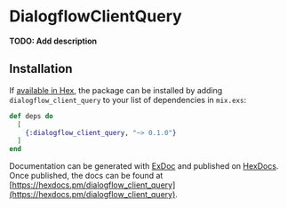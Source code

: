# DialogflowClientQuery

**TODO: Add description**

## Installation

If [available in Hex](https://hex.pm/docs/publish), the package can be installed
by adding `dialogflow_client_query` to your list of dependencies in `mix.exs`:

```elixir
def deps do
  [
    {:dialogflow_client_query, "~> 0.1.0"}
  ]
end
```

Documentation can be generated with [ExDoc](https://github.com/elixir-lang/ex_doc)
and published on [HexDocs](https://hexdocs.pm). Once published, the docs can
be found at [https://hexdocs.pm/dialogflow_client_query](https://hexdocs.pm/dialogflow_client_query).

